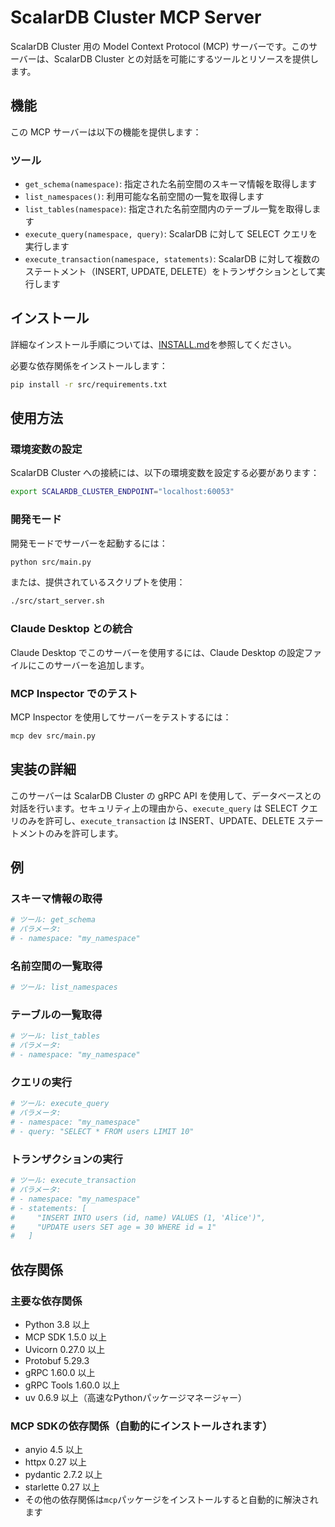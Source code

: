 # ScalarDB Cluster MCP Server

ScalarDB Cluster 用の Model Context Protocol (MCP) サーバーです。このサーバーは、ScalarDB Cluster との対話を可能にするツールとリソースを提供します。

## 機能

この MCP サーバーは以下の機能を提供します：

### ツール

- `get_schema(namespace)`: 指定された名前空間のスキーマ情報を取得します
- `list_namespaces()`: 利用可能な名前空間の一覧を取得します
- `list_tables(namespace)`: 指定された名前空間内のテーブル一覧を取得します
- `execute_query(namespace, query)`: ScalarDB に対して SELECT クエリを実行します
- `execute_transaction(namespace, statements)`: ScalarDB に対して複数のステートメント（INSERT, UPDATE, DELETE）をトランザクションとして実行します

## インストール

詳細なインストール手順については、[INSTALL.md](INSTALL.md)を参照してください。

必要な依存関係をインストールします：

```bash
pip install -r src/requirements.txt
```

## 使用方法

### 環境変数の設定

ScalarDB Cluster への接続には、以下の環境変数を設定する必要があります：

```bash
export SCALARDB_CLUSTER_ENDPOINT="localhost:60053"
```

### 開発モード

開発モードでサーバーを起動するには：

```bash
python src/main.py
```

または、提供されているスクリプトを使用：

```bash
./src/start_server.sh
```

### Claude Desktop との統合

Claude Desktop でこのサーバーを使用するには、Claude Desktop の設定ファイルにこのサーバーを追加します。

### MCP Inspector でのテスト

MCP Inspector を使用してサーバーをテストするには：

```bash
mcp dev src/main.py
```

## 実装の詳細

このサーバーは ScalarDB Cluster の gRPC API を使用して、データベースとの対話を行います。セキュリティ上の理由から、`execute_query` は SELECT クエリのみを許可し、`execute_transaction` は INSERT、UPDATE、DELETE ステートメントのみを許可します。

## 例

### スキーマ情報の取得

```python
# ツール: get_schema
# パラメータ:
# - namespace: "my_namespace"
```

### 名前空間の一覧取得

```python
# ツール: list_namespaces
```

### テーブルの一覧取得

```python
# ツール: list_tables
# パラメータ:
# - namespace: "my_namespace"
```

### クエリの実行

```python
# ツール: execute_query
# パラメータ:
# - namespace: "my_namespace"
# - query: "SELECT * FROM users LIMIT 10"
```

### トランザクションの実行

```python
# ツール: execute_transaction
# パラメータ:
# - namespace: "my_namespace"
# - statements: [
#     "INSERT INTO users (id, name) VALUES (1, 'Alice')",
#     "UPDATE users SET age = 30 WHERE id = 1"
#   ]
```

## 依存関係

### 主要な依存関係
- Python 3.8 以上
- MCP SDK 1.5.0 以上
- Uvicorn 0.27.0 以上
- Protobuf 5.29.3
- gRPC 1.60.0 以上
- gRPC Tools 1.60.0 以上
- uv 0.6.9 以上（高速なPythonパッケージマネージャー）

### MCP SDKの依存関係（自動的にインストールされます）
- anyio 4.5 以上
- httpx 0.27 以上
- pydantic 2.7.2 以上
- starlette 0.27 以上
- その他の依存関係は`mcp`パッケージをインストールすると自動的に解決されます
